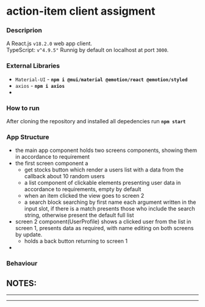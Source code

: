 # action-item client assigment

### Descriprion
A React.js `v18.2.0` web app client.\
TypeScript: `v^4.9.5"`
Runnig by default on localhost at port `3000`.

### External Libraries
* `Material-UI` - **`npm i @mui/material @emotion/react @emotion/styled`**
* `axios` - **`npm i axios`**
* 
### How to run
After cloning the repository and installed all depedencies run **`npm start`**

### App Structure
* the main app component holds two screens components, showing them in accordance to requirement
* the first screen component a 
    * get stocks button which render a users list with a data from the callback about 10 random users
    * a list component of clickable elements presenting user data in accordance to requirements, empty by default
    * when an item clicked the view goes to screen 2
    * a search block searching by first name each argument written in the input slot, if there is a match presents those who include the search string, otherwise present the default full list
* screen 2 component(UserProfile) shows a clicked user from the list in screen 1, presents data as required, with name editing on both screens by update.
    * holds a back button returning to screen 1
* 

### Behaviour



## **NOTES:** 

---

---

